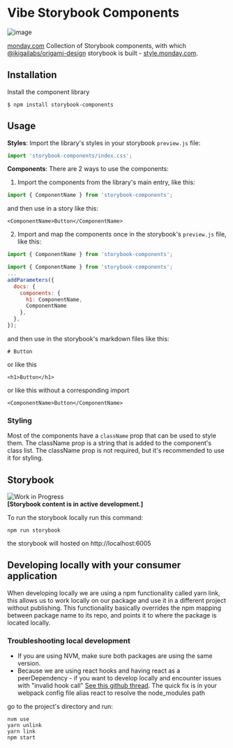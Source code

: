 # Vibe Storybook Components

![image](https://user-images.githubusercontent.com/60314759/147566893-63c5209a-8b83-4f32-af61-8b4c350ec770.png)

[monday.com](https://www.monday.com) Collection of Storybook components, with which [@ikigailabs/origami-design](https://github.com/mondaycom/@ikigailabs/origami-design) storybook is built - [style.monday.com](https://style.monday.com).

## Installation

Install the component library

```
$ npm install storybook-components
```

## Usage

**Styles**: Import the library's styles in your storybook `preview.js` file:

```javascript
import 'storybook-components/index.css';
```

**Components**:
There are 2 ways to use the components:

1. Import the components from the library's main entry, like this:

```javascript
import { ComponentName } from 'storybook-components';
```

and then use in a story like this:

```mdxjs
<ComponentName>Button</ComponentName>
```

2. Import and map the components once in the storybook's `preview.js` file, like this:

```javascript
import { ComponentName } from 'storybook-components';
```

```javascript
import { ComponentName } from 'storybook-components';
...
addParameters({
  docs: {
    components: {
      h1: ComponentName,
      ComponentName
    },
  },
});
```

and then use in the storybook's markdown files like this:

```mdxjs
# Button
```

or like this

```mdxjs
<h1>Button</h1>
```

or like this without a corresponding import

```mdxjs
<ComponentName>Button</ComponentName>
```

### Styling

Most of the components have a `className` prop that can be used to style them. The className prop is a string that is added to the component's class list. The className prop is not required, but it's recommended to use it for styling.

## Storybook

![Work in Progress](https://img.shields.io/badge/status-WIP-orange.svg)  
<b>[Storybook content is in active development.]</b>

To run the storybook locally run this command:

```
npm run storybook
```

the storybook will hosted on http://localhost:6005

## Developing locally with your consumer application

When developing locally we are using a npm functionality called yarn link, this allows us to
work locally on our package and use it in a different project without publishing.
This functionality basically overrides the npm mapping between package name to its repo, and points it to where the package is located locally.

### Troubleshooting local development

- If you are using NVM, make sure both packages are using the same version.
- Because we are using react hooks and having react as a peerDependency - if you want to develop locally and encounter issues with "invalid hook call" [See this github thread](https://github.com/facebook/react/issues/13991). The quick fix is in your webpack config file alias react to resolve the node_modules path

go to the project's directory and run:

```
nvm use
yarn unlink
yarn link
npm start
```
